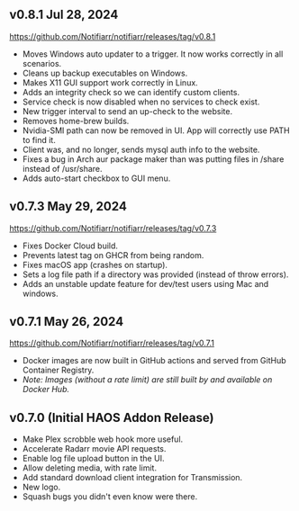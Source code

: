 <!-- https://developers.home-assistant.io/docs/add-ons/presentation#keeping-a-changelog -->
## v0.8.1 Jul 28, 2024

https://github.com/Notifiarr/notifiarr/releases/tag/v0.8.1

- Moves Windows auto updater to a trigger. It now works correctly in all scenarios.
- Cleans up backup executables on Windows.
- Makes X11 GUI support work correctly in Linux.
- Adds an integrity check so we can identify custom clients.
- Service check is now disabled when no services to check exist.
- New trigger interval to send an up-check to the website.
- Removes home-brew builds.
- Nvidia-SMI path can now be removed in UI. App will correctly use PATH to find it.
- Client was, and no longer, sends mysql auth info to the website.
- Fixes a bug in Arch aur package maker than was putting files in /share instead of /usr/share.
- Adds auto-start checkbox to GUI menu.


## v0.7.3 May 29, 2024

https://github.com/Notifiarr/notifiarr/releases/tag/v0.7.3

- Fixes Docker Cloud build.
- Prevents latest tag on GHCR from being random.
- Fixes macOS app (crashes on startup).
- Sets a log file path if a directory was provided (instead of throw errors).
- Adds an unstable update feature for dev/test users using Mac and windows.

## v0.7.1 May 26, 2024

https://github.com/Notifiarr/notifiarr/releases/tag/v0.7.1

- Docker images are now built in GitHub actions and served from GitHub Container Registry.
- _Note: Images (without a rate limit) are still built by and available on Docker Hub._

## v0.7.0 (Initial HAOS Addon Release)

- Make Plex scrobble web hook more useful.
- Accelerate Radarr movie API requests.
- Enable log file upload button in the UI.
- Allow deleting media, with rate limit.
- Add standard download client integration for Transmission.
- New logo.
- Squash bugs you didn't even know were there.

